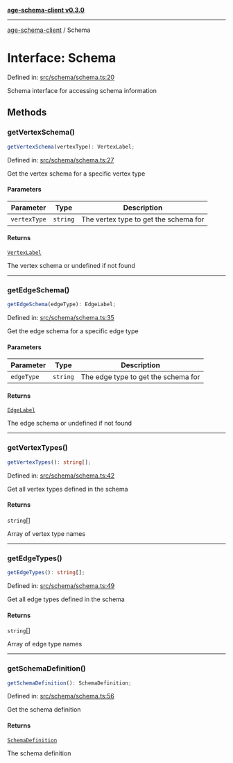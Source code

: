 [**age-schema-client v0.3.0**](../index.md)

***

[age-schema-client](../index.md) / Schema

# Interface: Schema

Defined in: [src/schema/schema.ts:20](https://github.com/standardbeagle/ageSchemaClient/blob/main/src/schema/schema.ts#L20)

Schema interface for accessing schema information

## Methods

### getVertexSchema()

```ts
getVertexSchema(vertexType): VertexLabel;
```

Defined in: [src/schema/schema.ts:27](https://github.com/standardbeagle/ageSchemaClient/blob/main/src/schema/schema.ts#L27)

Get the vertex schema for a specific vertex type

#### Parameters

| Parameter | Type | Description |
| ------ | ------ | ------ |
| `vertexType` | `string` | The vertex type to get the schema for |

#### Returns

[`VertexLabel`](VertexLabel.md)

The vertex schema or undefined if not found

***

### getEdgeSchema()

```ts
getEdgeSchema(edgeType): EdgeLabel;
```

Defined in: [src/schema/schema.ts:35](https://github.com/standardbeagle/ageSchemaClient/blob/main/src/schema/schema.ts#L35)

Get the edge schema for a specific edge type

#### Parameters

| Parameter | Type | Description |
| ------ | ------ | ------ |
| `edgeType` | `string` | The edge type to get the schema for |

#### Returns

[`EdgeLabel`](EdgeLabel.md)

The edge schema or undefined if not found

***

### getVertexTypes()

```ts
getVertexTypes(): string[];
```

Defined in: [src/schema/schema.ts:42](https://github.com/standardbeagle/ageSchemaClient/blob/main/src/schema/schema.ts#L42)

Get all vertex types defined in the schema

#### Returns

`string`[]

Array of vertex type names

***

### getEdgeTypes()

```ts
getEdgeTypes(): string[];
```

Defined in: [src/schema/schema.ts:49](https://github.com/standardbeagle/ageSchemaClient/blob/main/src/schema/schema.ts#L49)

Get all edge types defined in the schema

#### Returns

`string`[]

Array of edge type names

***

### getSchemaDefinition()

```ts
getSchemaDefinition(): SchemaDefinition;
```

Defined in: [src/schema/schema.ts:56](https://github.com/standardbeagle/ageSchemaClient/blob/main/src/schema/schema.ts#L56)

Get the schema definition

#### Returns

[`SchemaDefinition`](SchemaDefinition.md)

The schema definition

